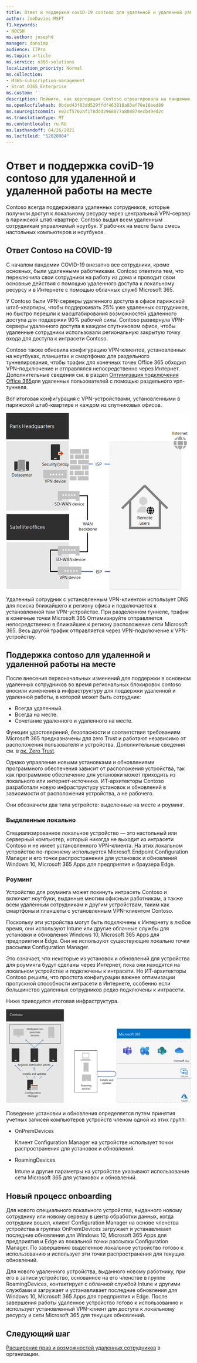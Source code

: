 ```yaml
---
title: Ответ и поддержка coviD-19 contoso для удаленной и удаленной работы на месте
author: JoeDavies-MSFT
f1.keywords:
- NOCSH
ms.author: josephd
manager: dansimp
audience: ITPro
ms.topic: article
ms.service: o365-solutions
localization_priority: Normal
ms.collection:
- M365-subscription-management
- Strat_O365_Enterprise
ms.custom: ''
description: Поймите, как корпорация Contoso отреагировала на пандемию COVID-19 и смонтировал их инфраструктуру установки и обновления программного обеспечения для удаленной и удаленной работы на месте.
ms.openlocfilehash: 0bded43f03dd529ffdf463818a93af70e10eed89
ms.sourcegitcommit: e02cf5702af178ddd2968877a808874ecb49ed2c
ms.translationtype: MT
ms.contentlocale: ru-RU
ms.lasthandoff: 04/26/2021
ms.locfileid: "52028984"
---
```

# <a name="contosos-covid-19-response-and-support-for-remote-and-onsite-work"></a>Ответ и поддержка coviD-19 contoso для удаленной и удаленной работы на месте

Contoso всегда поддерживала удаленных сотрудников, которые получили доступ к локальному ресурсу через центральный VPN-сервер в парижской штаб-квартире. Contoso выдал всем удаленным сотрудникам управляемый ноутбук. У рабочих на месте была смесь настольных компьютеров и ноутбуков.

## <a name="contosos-response-to-covid-19"></a>Ответ Contoso на COVID-19

С началом пандемии COVID-19 внезапно все сотрудники, кроме основных, были удаленными работниками. Contoso ответила тем, что переключила свои сотрудники на работу из дома и проводит свои основные действия с помощью удаленного доступа к локальному ресурсу и в Интернете с помощью облачных служб Microsoft 365.

У Contoso были VPN-серверы удаленного доступа в офисе парижской штаб-квартиры, чтобы поддерживать 25% уже удаленных сотрудников, но быстро перешли к масштабирования возможностей удаленного доступа для поддержки 90% рабочей силы. Contoso развернула VPN-серверы удаленного доступа в каждом спутниковом офисе, чтобы удаленные сотрудники использовали региональную закрытую точку входа для доступа к интрасети Contoso.

Contoso также обновила конфигурацию VPN-клиентов, установленных на ноутбуках, планшетах и смартфонах для раздельного туннелирования, чтобы трафик для конечных точек Office 365 обходил VPN-подключение и отправлялся непосредственно через Интернет. Дополнительные сведения см. в раздел [Оптимизация подключения Office 365](../enterprise/microsoft-365-vpn-split-tunnel.md)для удаленных пользователей с помощью раздельного vpn-туннеля.

Вот итоговая конфигурация с VPN-устройствами, установленными в парижской штаб-квартире и каждом из спутниковых офисов. 

![VPN-инфраструктура Contoso](../media/contoso-remote-onsite-work/contoso-vpn-infrastructure.png)

Удаленный сотрудник с установленным VPN-клиентом использует DNS для поиска ближайшего к региону офиса и подключается к установленной там VPN-устройстве. При разделенном туннеле, трафик в конечные точки Microsoft 365 Оптимизируйте отправляется непосредственно в ближайшее к региону расположение сети Microsoft 365. Весь другой трафик отправляется через VPN-подключение к VPN-устройству.

## <a name="contosos-support-for-remote-and-onsite-work"></a>Поддержка contoso для удаленной и удаленной работы на месте

После внесения первоначальных изменений для поддержки в основном удаленных сотрудников во время региональных блокировок contoso вносили изменения в инфраструктуру для поддержки удаленной и удаленной работы, в которой может быть сотрудник:

- Всегда удаленный.
- Всегда на месте.
- Сочетание удаленного и удаленного на месте.

Функции удостоверений, безопасности и соответствия требованиям Microsoft 365 предназначены для zero Trust и работают независимо от расположения пользователя и устройства. Дополнительные сведения см. в [ок. Zero Trust](https://www.microsoft.com/security/business/zero-trust).

Однако управление новыми установками и обновлениями программного обеспечения зависит от расположения устройства, так как программное обеспечение для установки может приходить из локального или интернет-источника. ИТ-архитекторы Contoso разработали новую инфраструктуру установок и обновлений в зависимости от расположения устройства, а не рабочего.

Они обозначили два типа устройств: выделенные на месте и роуминг.

### <a name="dedicated-on-premises"></a>Выделенные локально

Специализированное локальное устройство — это настольный или серверный компьютер, который никогда не выходит из интрасети Contoso и не имеет установленного VPN-клиента. На этих локальном устройстве по-прежнему используется Microsoft Endpoint Configuration Manager и его точки распространения для установок и обновлений Windows 10, Microsoft 365 Apps для предприятия и браузера Edge.

### <a name="roaming"></a>Роуминг

Устройство для роуминга может покинуть интрасеть Contoso и включает ноутбуки, выданные многим офисным работникам, а также всем удаленным сотрудникам и другим устройствам, таким как смартфоны и планшеты с установленным VPN-клиентом Contoso. 

Поскольку эти устройства могут быть подключены к Интернету в любое время, они используют Intune или другие облачные службы для установки и обновления Windows 10, Microsoft 365 Apps для предприятия и Edge. Они не используют существующие локально точки рассылки Configuration Manager.

Это означает, что некоторые из установок и обновлений для устройства для роуминга будут сделаны через Интернет, пока они находятся на локальном устройстве и подключены к интрасети. Но ИТ-архитекторы Contoso решили, что простота конфигурации важнее оптимизации пропускной способности интрасети в Интернете, особенно если большинство удаленных сотрудников редко подключены к интрасети.

Ниже приводится итоговая инфраструктура.

![Инфраструктура установки и обновления Contoso](../media/contoso-remote-onsite-work/contoso-updates-infrastructure.png)

Поведение установки и обновления определяется путем принятия учетных записей компьютеров устройств членом одной из этих групп:

- OnPremDevices

  Клиент Configuration Manager на устройстве использует точки распространения для установок и обновлений.

- RoamingDevices

  Intune и другие параметры на устройстве указывают использование сети Microsoft 365 для установок и обновлений.

## <a name="new-onboarding-process"></a>Новый процесс onboarding

Для нового специального локального устройства, выданного новому сотруднику или новому серверу в центр обработки данных, когда сотрудник вошел, клиент Configuration Manager на основе членства устройства в группах OnPremDevices загружает и устанавливает последние обновления для Windows 10, Microsoft 365 Apps для предприятия и Edge из локальной точки рассылки Configuration Manager. По завершению выделенное локальное устройство готово к использованию и использует эти точки распространения для текущих обновлений.

Для нового удаленного устройства, выданного новому работнику, при его в записи устройство, основанное на его членстве в группе RoamingDevices, контактирует с облачной службой Intune и другими службами и загружает и устанавливает последние обновления для Windows 10, Microsoft 365 Apps для предприятия и Edge. После завершения работы удаленное устройство готово к использованию и использует установленный VPN-клиент для доступа к локальному ресурсу и сети Microsoft 365 для текущих обновлений.

## <a name="next-step"></a>Следующий шаг

[Расширение прав и возможностей удаленных сотрудников](empower-people-to-work-remotely.md) в организации.
